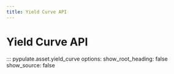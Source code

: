 ```yaml
---
title: Yield Curve API
---
```


# Yield Curve API

::: pypulate.asset.yield_curve
    options:
      show_root_heading: false
      show_source: false 